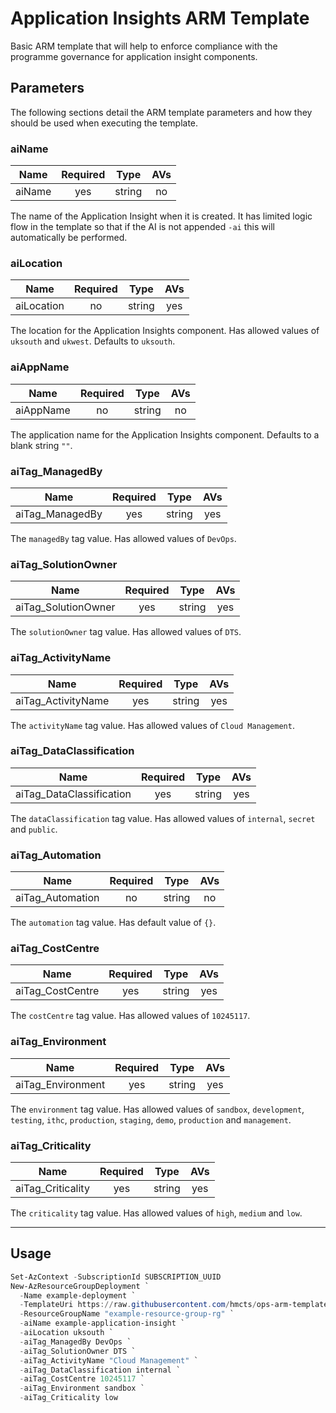 # Application Insights ARM Template

Basic ARM template that will help to enforce compliance with the programme
governance for application insight components.

## Parameters

The following sections detail the ARM template parameters and how they should
be used when executing the template.

### aiName

| Name                     | Required | Type    | AVs |
| ------------------------ |:--------:| ------- |:---:|
| aiName                   | yes      | string  | no  |

The name of the Application Insight when it is created. It has limited logic
flow in the template so that if the AI is not appended `-ai` this will
automatically be performed.

### aiLocation

| Name                     | Required | Type    | AVs |
| ------------------------ |:--------:| ------- |:---:|
| aiLocation               | no       | string  | yes |

The location for the Application Insights component. Has allowed values of
`uksouth` and `ukwest`. Defaults to `uksouth`.

### aiAppName

| Name                     | Required | Type    | AVs |
| ------------------------ |:--------:| ------- |:---:|
| aiAppName                | no       | string  | no  |

The application name for the Application Insights component. Defaults to a
blank string `""`.

### aiTag_ManagedBy

| Name                     | Required | Type    | AVs |
| ------------------------ |:--------:| ------- |:---:|
| aiTag_ManagedBy          | yes      | string  | yes |

The `managedBy` tag value. Has allowed values of `DevOps`.

### aiTag_SolutionOwner

| Name                     | Required | Type    | AVs |
| ------------------------ |:--------:| ------- |:---:|
| aiTag_SolutionOwner      | yes      | string  | yes |

The `solutionOwner` tag value. Has allowed values of `DTS`.

### aiTag_ActivityName

| Name                     | Required | Type    | AVs |
| ------------------------ |:--------:| ------- |:---:|
| aiTag_ActivityName       | yes      | string  | yes |

The `activityName` tag value. Has allowed values of `Cloud Management`.

### aiTag_DataClassification

| Name                     | Required | Type    | AVs |
| ------------------------ |:--------:| ------- |:---:|
| aiTag_DataClassification | yes      | string  | yes |

The `dataClassification` tag value. Has allowed values of `internal`, `secret`
and `public`.

### aiTag_Automation

| Name                     | Required | Type    | AVs |
| ------------------------ |:--------:| ------- |:---:|
| aiTag_Automation         | no       | string  | no  |

The `automation` tag value. Has default value of `{}`.

### aiTag_CostCentre

| Name                     | Required | Type    | AVs |
| ------------------------ |:--------:| ------- |:---:|
| aiTag_CostCentre         | yes      | string  | yes |

The `costCentre` tag value. Has allowed values of `10245117`.

### aiTag_Environment

| Name                     | Required | Type    | AVs |
| ------------------------ |:--------:| ------- |:---:|
| aiTag_Environment        | yes      | string  | yes |

The `environment` tag value. Has allowed values of `sandbox`, `development`,
`testing`, `ithc`, `production`, `staging`, `demo`, `production` and
`management`.

### aiTag_Criticality

| Name                     | Required | Type    | AVs |
| ------------------------ |:--------:| ------- |:---:|
| aiTag_Criticality        | yes      | string  | yes |

The `criticality` tag value. Has allowed values of `high`, `medium` and `low`.

---

## Usage

```powershell
Set-AzContext -SubscriptionId SUBSCRIPTION_UUID
New-AzResourceGroupDeployment `
  -Name example-deployment `
  -TemplateUri https://raw.githubusercontent.com/hmcts/ops-arm-templates/master/application-insights/template.json `
  -ResourceGroupName "example-resource-group-rg" `
  -aiName example-application-insight `
  -aiLocation uksouth `
  -aiTag_ManagedBy DevOps `
  -aiTag_SolutionOwner DTS `
  -aiTag_ActivityName "Cloud Management" `
  -aiTag_DataClassification internal `
  -aiTag_CostCentre 10245117 `
  -aiTag_Environment sandbox `
  -aiTag_Criticality low
```

